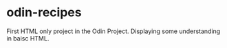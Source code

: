 # odin-recipes

First HTML only project in the Odin Project.
Displaying some understanding in baisc HTML. 